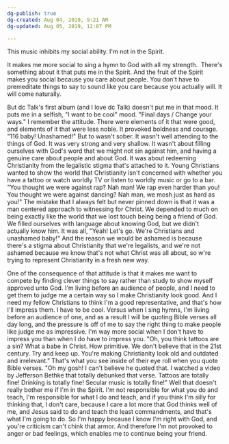 ```yaml
---
dg-publish: true
dg-created: Aug 04, 2019, 9:21 AM
dg-updated: Aug 05, 2019, 12:07 PM

---
```


This music inhibits my social ability. I'm not in the Spirit.

It makes me more social to sing a hymn to God with all my strength.  There's something about it that puts me in the Spirit. And the fruit of the Spirit makes you social because you care about people. You don't have to premeditate things to say to sound like you care because you actually will. It will come naturally.

But dc Talk's first album (and I love dc Talk) doesn't put me in that mood. It puts me in a selfish, "I want to be cool" mood. "Final days / Change your ways." I remember the attitude. There were elements of it that were good, and elements of it that were less noble. It provoked boldness and courage. "116 baby! Unashamed!" But to wasn't sober. It wasn't well attending to the things of God. It was very strong and very shallow. It wasn't about filling ourselves with God's word that we might not sin against him, and having a genuine care about people and about God. It was about redeeming Christianity from the legalistic stigma that's attached to it. Young Christians wanted to show the world that Christianity isn't concerned with whether you have a tattoo or watch worldly TV or listen to worldly music or go to a bar. "You thought we were against rap? Nah man! We rap even harder than you! You thought we were against dancing? Nah man, we mosh just as hard as you!" The mistake that I always felt but never pinned down is that it was a man centered approach to witnessing for Christ. We depended to much on being exactly like the world that we lost touch being being a friend of God. We filled ourselves with language about knowing God, but we didn't actually know him. It was all, "Yeah! Let's go. We're Christians and unashamed baby!" And the reason we would be ashamed is because there's a stigma about Christianity that we're legalists, and we're not ashamed because we know that's not what Christ was all about, so w're trying to represent Christianity in a fresh new way.

One of the consequence of that attitude is that it makes me want to compete by finding clever things to say rather than study to show myself approved unto God. I'm living before an audience of people, and I need to get them to judge me a certain way so I make Christianity look good. And I need my fellow Christians to think I'm a good representative, and that's how I'll impress them. I have to be cool. Versus when I sing hymns, I'm living before an audience of one, and as a result I will be quoting Bible verses all day long, and the pressure is off of me to say the right thing to make people like judge me as impressive. I'm way more social when I don't have to impress you than when I do have to impress you. "Oh, you think tattoos are a sin? What a babe in Christ. How primitive. We don't believe that in the 21st century. Try and keep up. You're making Christianity look old and outdated and irrelevant." That's what you see inside of their eye roll when you quote Bible verses. "Oh my gosh! I can't believe he quoted that. I watched a video by Jefferson Bethke that totally debunked that verse. Tattoos are totally fine! Drinking is totally fine! Secular music is totally fine!" Well that doesn't really bother me if I'm in the Spirit. I'm not responsible for what you do and teach, I'm responsible for what I do and teach, and if you think I'm silly for thinking that, I don't care, because I care a lot more that God thinks well of me, and Jesus said to do and teach the least commandments, and that's what I'm going to do. So I'm happy because I know I'm right with God, and you're criticism can't chink that armor. And therefore I'm not provoked to anger or bad feelings, which enables me to continue being your friend.


